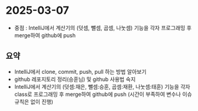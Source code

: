 <!-- 날짜는 YYYY-MM-DD 형식을 지킵니다. (연4자리, 월2자리, 일2자리) -->
# 2025-03-07

* 중점 : IntelliJ에서 계산기의 (덧셈, 뺄셈, 곱셈, 나눗셈) 기능을 각자 프로그래밍 후 merge하여 github에 push

## 요약
* IntelliJ에서 clone, commit, push, pull 하는 방법 알아보기
* github 레포지토리 정리(승훈님) 및 github 사용법 숙지
* IntelliJ에서 계산기의 (덧셈:재은, 뺄셈:승훈, 곱셈:재환, 나눗셈:태훈) 기능을 각자 class로 프로그래밍 후 merge하여 github에 push (시간이 부족하여 변수나 이슈 규칙은 없이 진행)